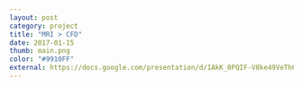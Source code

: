 ```yaml
---
layout: post
category: project
title: "MRI > CFD"
date: 2017-01-15
thumb: main.png
color: "#9910FF"
external: https://docs.google.com/presentation/d/1AkK_0PQIF-V8ke49VeTh6sts4W-BBYGfgMYNRgF5Hx0/edit?usp=sharing
---
```

